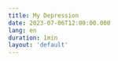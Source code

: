 ```yaml
---
title: My Depression
date: 2023-07-06T12:00:00.000
lang: en
duration: 1min
layout: 'default'
---
```


<Title />

We're all just suicidal kids telling other suicidal kids suicide ain't the answer.
